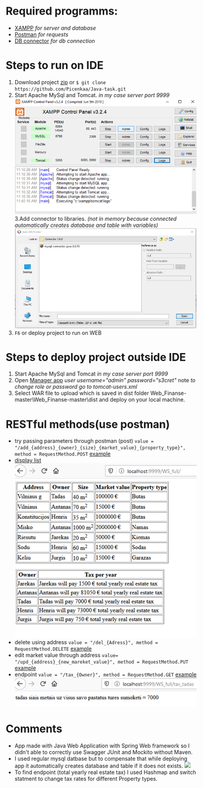 # Required programms:
* [XAMPP](https://www.apachefriends.org/index.html) *for server and database*
* [Postman](https://www.postman.com/) *for requests*
* [DB connector](https://drive.google.com/file/d/1fqU5b9HNUzEqTEixwwc2Vh0YlXFx42wp/view?usp=sharing) *for db connection*
 # Steps to run on IDE
 1. Download project [zip](https://github.com/Picenkaa/Java-task/archive/master.zip) or  `$ git clone https://github.com/Picenkaa/Java-task.git`
 2. Start Apache MySql and Tomcat. *in my case server port 9999*
 ![](ft_docu/1.png)<br />
 3.Add connector to libraries. *(not in memory because connected automatically creates database and table with variables)*
![Adding data to database](ft_docu/Step3.jpg)
4. `F6` or deploy project to run on WEB
# Steps to deploy project outside IDE
1. Start Apache MySql and Tomcat *in my case server port 9999*
2. Open [Manager app](http://localhost:9999/manager/html) *user username="admin" password="s3cret"* note *to change role or password go to tomcat-users.xml*
3. Select WAR file to upload which is saved in dist folder Web_Finanse-master\Web_Finanse-master\dist and deploy on your local machine.
# RESTful methods(use postman)
* try passing parameters through postman (post)  `value = "/add_{address}_{owner}_{size}_{market_value}_{property_type}", method = RequestMethod.POST`
[example](http://localhost:9999/WS_full/add_Vilniaus_Steponas_30_20000_butas)
* [display list](http://localhost:9999/WS_full/) <br>![](ft_docu/a.png)<br />
* delete using address `value = "/del_{Adress}", method = RequestMethod.DELETE` [example](http://localhost:9999/WS_full/del_Vilniaus)
* edit market value through address `value= "/upd_{address}_{new_mareket_value}", method = RequestMethod.PUT` [example](http://localhost:9999/WS_full/upd_Vilniaus_30000)
* endpoint `value = "/tax_{Owner}", method = RequestMethod.GET` [example](http://localhost:9999/WS_full/tax_Steponas) <br>![](ft_docu/b.png)<br />
# Comments
 * App made with Java Web Application with Spring Web framework so I didn't able to correctly use Swagger JUnit and Mockito without Maven.
 * I used regular mysql datbase but to compensate that while deploying app it automatically creates database and table if it does not exists.
 ![](ft_docu/c.jpg)
 * To find endpoint (total yearly real estate tax) I used Hashmap and switch statment to change tax rates for different Property types.
 
